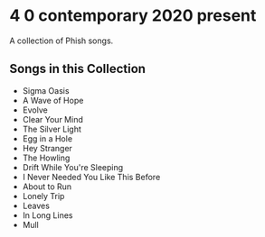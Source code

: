 # 4 0 contemporary 2020 present

A collection of Phish songs.

## Songs in this Collection

- Sigma Oasis
- A Wave of Hope
- Evolve
- Clear Your Mind
- The Silver Light
- Egg in a Hole
- Hey Stranger
- The Howling
- Drift While You're Sleeping
- I Never Needed You Like This Before
- About to Run
- Lonely Trip
- Leaves
- In Long Lines
- Mull
